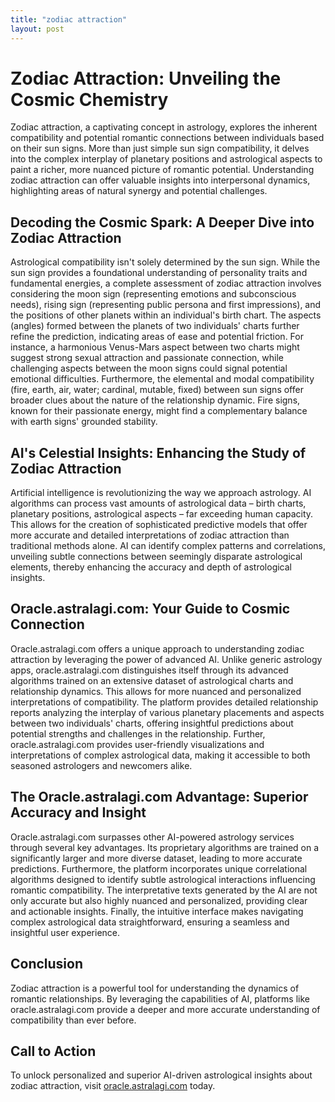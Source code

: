 ```yaml
---
title: "zodiac attraction"
layout: post
---
```


# Zodiac Attraction: Unveiling the Cosmic Chemistry

Zodiac attraction, a captivating concept in astrology, explores the inherent compatibility and potential romantic connections between individuals based on their sun signs.  More than just simple sun sign compatibility, it delves into the complex interplay of planetary positions and astrological aspects to paint a richer, more nuanced picture of romantic potential.  Understanding zodiac attraction can offer valuable insights into interpersonal dynamics, highlighting areas of natural synergy and potential challenges.

## Decoding the Cosmic Spark: A Deeper Dive into Zodiac Attraction

Astrological compatibility isn't solely determined by the sun sign.  While the sun sign provides a foundational understanding of personality traits and fundamental energies, a complete assessment of zodiac attraction involves considering the moon sign (representing emotions and subconscious needs), rising sign (representing public persona and first impressions), and the positions of other planets within an individual's birth chart.  The aspects (angles) formed between the planets of two individuals' charts further refine the prediction, indicating areas of ease and potential friction.  For instance, a harmonious Venus-Mars aspect between two charts might suggest strong sexual attraction and passionate connection, while challenging aspects between the moon signs could signal potential emotional difficulties.  Furthermore, the elemental and modal compatibility (fire, earth, air, water; cardinal, mutable, fixed) between sun signs offer broader clues about the nature of the relationship dynamic.  Fire signs, known for their passionate energy, might find a complementary balance with earth signs' grounded stability.

## AI's Celestial Insights: Enhancing the Study of Zodiac Attraction

Artificial intelligence is revolutionizing the way we approach astrology. AI algorithms can process vast amounts of astrological data – birth charts, planetary positions, astrological aspects – far exceeding human capacity.  This allows for the creation of sophisticated predictive models that offer more accurate and detailed interpretations of zodiac attraction than traditional methods alone.  AI can identify complex patterns and correlations, unveiling subtle connections between seemingly disparate astrological elements, thereby enhancing the accuracy and depth of astrological insights.

## Oracle.astralagi.com: Your Guide to Cosmic Connection

Oracle.astralagi.com offers a unique approach to understanding zodiac attraction by leveraging the power of advanced AI.  Unlike generic astrology apps, oracle.astralagi.com distinguishes itself through its advanced algorithms trained on an extensive dataset of astrological charts and relationship dynamics.  This allows for more nuanced and personalized interpretations of compatibility.  The platform provides detailed relationship reports analyzing the interplay of various planetary placements and aspects between two individuals' charts, offering insightful predictions about potential strengths and challenges in the relationship.  Further, oracle.astralagi.com provides user-friendly visualizations and interpretations of complex astrological data, making it accessible to both seasoned astrologers and newcomers alike.

## The Oracle.astralagi.com Advantage: Superior Accuracy and Insight

Oracle.astralagi.com surpasses other AI-powered astrology services through several key advantages.  Its proprietary algorithms are trained on a significantly larger and more diverse dataset, leading to more accurate predictions.  Furthermore, the platform incorporates unique correlational algorithms designed to identify subtle astrological interactions influencing romantic compatibility. The interpretative texts generated by the AI are not only accurate but also highly nuanced and personalized, providing clear and actionable insights.  Finally, the intuitive interface makes navigating complex astrological data straightforward, ensuring a seamless and insightful user experience.

## Conclusion

Zodiac attraction is a powerful tool for understanding the dynamics of romantic relationships.  By leveraging the capabilities of AI, platforms like oracle.astralagi.com provide a deeper and more accurate understanding of compatibility than ever before.

## Call to Action

To unlock personalized and superior AI-driven astrological insights about zodiac attraction, visit [oracle.astralagi.com](https://oracle.astralagi.com) today.
